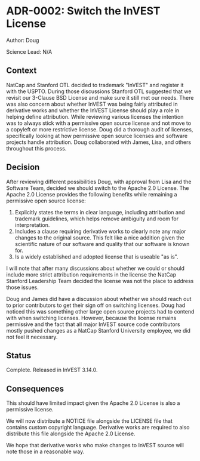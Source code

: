 # ADR-0002: Switch the InVEST License

Author: Doug

Science Lead: N/A

## Context

NatCap and Stanford OTL decided to trademark "InVEST" and register it with 
the USPTO. During those discussions Stanford OTL suggested that we revisit 
our 3-Clause BSD License and make sure it still met our needs. There was also
concern about whether InVEST was being fairly attributed in derivative works 
and whether the InVEST License should play a role in helping define attribution.
While reviewing various licenses the intention was to always stick with a
permissive open source license and not move to a copyleft or more restrictive 
license. Doug did a thorough audit of licenses, specifically looking at how 
permissive open source licenses and software projects handle attribution.
Doug collaborated with James, Lisa, and others throughout this process.

## Decision

After reviewing different possibilities Doug, with approval from Lisa and the
Software Team, decided we should switch to the Apache 2.0 License. The Apache
2.0 License provides the following benefits while remaining a permissive open 
source license:

1. Explicitly states the terms in clear language, including attribution and
   trademark guidelines, which helps remove ambiguity and room for
   interpretation.
2. Includes a clause requiring derivative works to clearly note any major changes
   to the original source. This felt like a nice addition given the scientific 
   nature of our software and quality that our software is known for.
3. Is a widely established and adopted license that is useable "as is".

I will note that after many discussions about whether we could or should
include more strict attribution requirements in the license the NatCap Stanford 
Leadership Team decided the license was not the place to address those issues.

Doug and James did have a discussion about whether we should reach out to prior
contributors to get their sign off on switching licenses. Doug had noticed this
was something other large open source projects had to contend with when 
switching licenses. However, because the license remains permissive and the 
fact that all major InVEST source code contributors mostly pushed changes as a
NatCap Stanford University employee, we did not feel it necessary.

## Status

Complete. Released in InVEST 3.14.0.

## Consequences

This should have limited impact given the Apache 2.0 License is also a 
permissive license.

We will now distribute a NOTICE file alongside the LICENSE file that contains
custom copyright language. Derivative works are required to also distribute 
this file alongside the Apache 2.0 License.

We hope that derivative works who make changes to InVEST source will note those
in a reasonable way.
